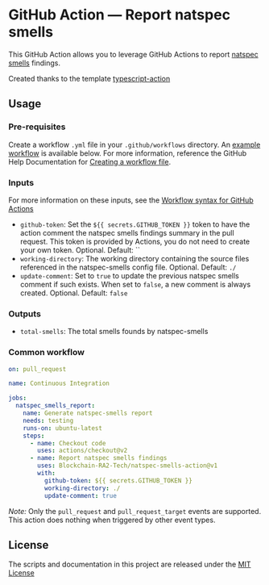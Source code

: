 # GitHub Action — Report natspec smells

This GitHub Action allows you to leverage GitHub Actions to report
[natspec smells](https://github.com/defi-wonderland/natspec-smells) findings.

Created thanks to the template
[typescript-action](https://github.com/actions/typescript-action)

## Usage

### Pre-requisites

Create a workflow `.yml` file in your `.github/workflows` directory. An
[example workflow](#common-workflow) is available below. For more information,
reference the GitHub Help Documentation for
[Creating a workflow file](https://help.github.com/en/articles/configuring-a-workflow#creating-a-workflow-file).

### Inputs

For more information on these inputs, see the
[Workflow syntax for GitHub Actions](https://docs.github.com/actions/reference/workflow-syntax-for-github-actions#jobsjob_idstepswith)

- `github-token`: Set the `${{ secrets.GITHUB_TOKEN }}` token to have the action
  comment the natspec smells findings summary in the pull request. This token is
  provided by Actions, you do not need to create your own token. Optional.
  Default: ``
- `working-directory`: The working directory containing the source files
  referenced in the natspec-smells config file. Optional. Default: `./`
- `update-comment`: Set to `true` to update the previous natspec smells comment
  if such exists. When set to `false`, a new comment is always created.
  Optional. Default: `false`

### Outputs

- `total-smells`: The total smells founds by natspec-smells

### Common workflow

```yaml
on: pull_request

name: Continuous Integration

jobs:
  natspec_smells_report:
    name: Generate natspec-smells report
    needs: testing
    runs-on: ubuntu-latest
    steps:
      - name: Checkout code
        uses: actions/checkout@v2
      - name: Report natspec smells findings
        uses: Blockchain-RA2-Tech/natspec-smells-action@v1
        with:
          github-token: ${{ secrets.GITHUB_TOKEN }}
          working-directory: ./
          update-comment: true
```

_Note:_ Only the `pull_request` and `pull_request_target` events are supported.
This action does nothing when triggered by other event types.

## License

The scripts and documentation in this project are released under the
[MIT License](LICENSE.md)
